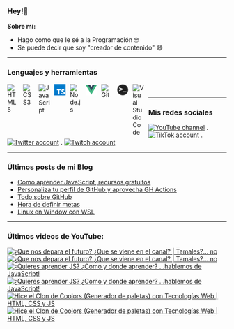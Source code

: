 ### Hey!👋
**Sobre mí:**
- Hago como que le sé a la Programación 🤓 
- Se puede decir que soy "creador de contenido" 😅

---
### Lenguajes y herramientas

<img align="left" alt="HTML5" width="26px" src="https://cdn.jsdelivr.net/gh/devicons/devicon/icons/html5/html5-original.svg" style="padding-right:10px;" />
<img align="left" alt="CSS3" width="26px" src="https://cdn.jsdelivr.net/gh/devicons/devicon/icons/css3/css3-original.svg" style="padding-right:10px;" />
<img align="left" alt="JavaScript" width="26px" src="https://cdn.jsdelivr.net/gh/devicons/devicon/icons/javascript/javascript-original.svg" style="padding-right:10px;" />
<img align="left" alt="Typescript" width="26px" src="https://raw.githubusercontent.com/github/explore/80688e429a7d4ef2fca1e82350fe8e3517d3494d/topics/typescript/typescript.png" style="padding-right:10px;" />
<img align="left" alt="Node.js" width="26px" src="https://cdn.jsdelivr.net/gh/devicons/devicon/icons/nodejs/nodejs-original.svg" style="padding-right:10px;" />
<img align="left" alt="Vue" width="26px" src="https://raw.githubusercontent.com/github/explore/80688e429a7d4ef2fca1e82350fe8e3517d3494d/topics/vue/vue.png" style="padding-right:10px;" />
<img align="left" alt="Git" width="26px" src="https://cdn.jsdelivr.net/gh/devicons/devicon/icons/git/git-original.svg" style="padding-right:10px;" />
<img align="left" alt="Terminal" width="26px" src="https://raw.githubusercontent.com/github/explore/d92924b1d925bb134e308bd29c9de6c302ed3beb/topics/terminal/terminal.png" style="padding-right:10px;" />
<img align="left" alt="Visual Studio Code" width="26px" src="https://cdn.jsdelivr.net/gh/devicons/devicon/icons/vscode/vscode-original.svg" style="padding-right:10px;" />

<br>

---
### Mis redes sociales

[![YouTube channel](https://img.shields.io/youtube/channel/subscribers/UCKMWXwHYoy920OFEN_BM5VQ?style=social)](https://www.youtube.com/@doneberdev)
 . [![TikTok account](https://img.shields.io/endpoint?logo=TikTok&style=social&url=https%3A%2F%2Fdoneber.dev%2Ftiktok-counter%2F)](https://www.tiktok.com/@doneberdev)
 . [![Twitter account](https://img.shields.io/twitter/follow/doneberdev?label=Followers&style=social)](https://twitter.com/doneberdev)
 . [![Twitch account](https://img.shields.io/twitch/status/doneberdev?style=social)](https://twitch.tv/doneberdev)
 
---
### Últimos posts de mi Blog

<!-- BLOG-POST-LIST:START -->
- [Como aprender JavaScript, recursos gratuitos](https://doneber.dev/blog/como-aprender-javascript-recursos-gratuitos/)
- [Personaliza tu perfil de GitHub y aprovecha GH Actions](https://doneber.dev/blog/personaliza-tu-perfil-de-github-y-aprovecha-gh-actions/)
- [Todo sobre GitHub](https://doneber.dev/blog/todo-sobre-github/)
- [Hora de definir metas](https://doneber.dev/blog/hora-de-definir-metas/)
- [Linux en Window con WSL](https://doneber.dev/blog/linux-en-window-con-wsl/)
<!-- BLOG-POST-LIST:END -->
 
---
### Últimos videos de YouTube:

<!-- BEGIN YOUTUBE-CARDS -->
[![¿Que nos depara el futuro? ¿Que se viene en el canal? | Tamales?... no](https://ytcards.demolab.com/?id=rwqifTmHdvg&title=%C2%BFQue+nos+depara+el+futuro%3F+%C2%BFQue+se+viene+en+el+canal%3F+%7C+Tamales%3F...+no&lang=en&timestamp=1674172830&background_color=%230f0f0f&title_color=%23ffffff&stats_color=%23dedede&width=250&duration=133 "¿Que nos depara el futuro? ¿Que se viene en el canal? | Tamales?... no")](https://www.youtube.com/watch?v=rwqifTmHdvg#gh-dark-mode-only)[![¿Que nos depara el futuro? ¿Que se viene en el canal? | Tamales?... no](https://ytcards.demolab.com/?id=rwqifTmHdvg&title=%C2%BFQue+nos+depara+el+futuro%3F+%C2%BFQue+se+viene+en+el+canal%3F+%7C+Tamales%3F...+no&lang=en&timestamp=1674172830&background_color=%23ffffff&title_color=%2324292f&stats_color=%2357606a&width=250&duration=133 "¿Que nos depara el futuro? ¿Que se viene en el canal? | Tamales?... no")](https://www.youtube.com/watch?v=rwqifTmHdvg#gh-light-mode-only)
[![¿Quieres aprender JS? ¿Como y donde aprender? …hablemos de JavaScript!](https://ytcards.demolab.com/?id=3Has5OP7knY&title=%C2%BFQuieres+aprender+JS%3F+%C2%BFComo+y+donde+aprender%3F+%E2%80%A6hablemos+de+JavaScript%21&lang=en&timestamp=1674166345&background_color=%230f0f0f&title_color=%23ffffff&stats_color=%23dedede&width=250&duration=549 "¿Quieres aprender JS? ¿Como y donde aprender? …hablemos de JavaScript!")](https://www.youtube.com/watch?v=3Has5OP7knY#gh-dark-mode-only)[![¿Quieres aprender JS? ¿Como y donde aprender? …hablemos de JavaScript!](https://ytcards.demolab.com/?id=3Has5OP7knY&title=%C2%BFQuieres+aprender+JS%3F+%C2%BFComo+y+donde+aprender%3F+%E2%80%A6hablemos+de+JavaScript%21&lang=en&timestamp=1674166345&background_color=%23ffffff&title_color=%2324292f&stats_color=%2357606a&width=250&duration=549 "¿Quieres aprender JS? ¿Como y donde aprender? …hablemos de JavaScript!")](https://www.youtube.com/watch?v=3Has5OP7knY#gh-light-mode-only)
[![Hice el Clon de Coolors (Generador de paletas) con Tecnologías Web | HTML, CSS y JS](https://ytcards.demolab.com/?id=bZ5RFbsqJII&title=Hice+el+Clon+de+Coolors+%28Generador+de+paletas%29+con+Tecnolog%C3%ADas+Web+%7C+HTML%2C+CSS+y+JS&lang=en&timestamp=1673631009&background_color=%230f0f0f&title_color=%23ffffff&stats_color=%23dedede&width=250&duration=813 "Hice el Clon de Coolors (Generador de paletas) con Tecnologías Web | HTML, CSS y JS")](https://www.youtube.com/watch?v=bZ5RFbsqJII#gh-dark-mode-only)[![Hice el Clon de Coolors (Generador de paletas) con Tecnologías Web | HTML, CSS y JS](https://ytcards.demolab.com/?id=bZ5RFbsqJII&title=Hice+el+Clon+de+Coolors+%28Generador+de+paletas%29+con+Tecnolog%C3%ADas+Web+%7C+HTML%2C+CSS+y+JS&lang=en&timestamp=1673631009&background_color=%23ffffff&title_color=%2324292f&stats_color=%2357606a&width=250&duration=813 "Hice el Clon de Coolors (Generador de paletas) con Tecnologías Web | HTML, CSS y JS")](https://www.youtube.com/watch?v=bZ5RFbsqJII#gh-light-mode-only)
<!-- END YOUTUBE-CARDS -->
